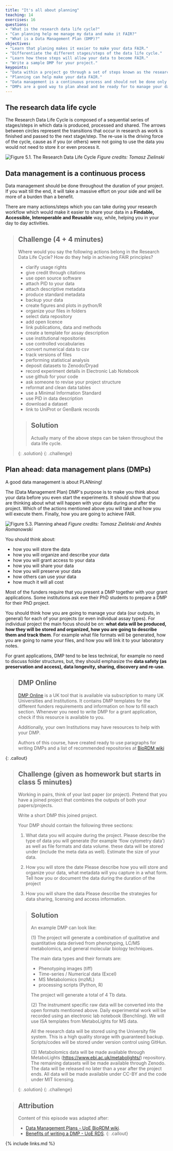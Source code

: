 ```yaml
---
title: "It's all about planning"
teaching: 14
exercises: 16
questions:
- "What is the research data life cycle?"
- "Can planning help me manage my data and make it FAIR?"
- "What is a Data Management Plan (DMP)?"
objectives:
- "Learn that planing makes it easier to make your data FAIR."
- "Differentiate the different stages/steps of the data life cycle."
- "Learn how these steps will allow your data to become FAIR."
- "Write a sample DMP for your project."
keypoints:
- "Data within a project go through a set of steps known as the research data life cycle."
- "Planning can help make your data FAIR."
- "Data management is a continuous process and should not be done only at the end of a project."
- "DMPs are a good way to plan ahead and be ready for to manage your data once the project starts."
---
```


## The research data life cycle
The Research Data Life Cycle is composed of a sequential series of stages/steps in which data is produced,
processed and shared.
The arrows between circles represent the transitions that occur in research
as work is finished and passed to the next stage/step.
The re-use is the driving force of the cycle, cause as if you (or others) were
not going to use the data you would not need to store it or even process it.


![Figure 5.1. The Research Data Life Cycle ](../fig/05-research_data_life_cycle.png)
*Figure credits: Tomasz Zielinski*

## Data management is a continuous process
Data management should be done throughout the duration of your project.
If you wait till the end, it will take a massive effort on your side and will be more of a burden than a benefit.

There are many actions/steps which you can take during your research workflow
which would make it easier to share your data in a **Findable, Accessible,
Interoperable and Reusable** way, while, helping
you in your day to day activities.

> ## Challenge (4 + 4 minutes)
> Where would you say the following actions belong in the Research Data Life Cycle?
> How do they help in achieving FAIR principles?
>
> * clarify usage rights
> * give credit through citations
> * use open source software
> * attach PID to your data
> * attach descriptive metadata
> * produce standard metadata
> * backup your data
> * create figures and plots in python/R
> * organize your files in folders
> * select data repository
> * add open licence
> * link publications, data and methods
> * create a template for assay description
> * use institutional repositories
> * use controlled vocabularies
> * convert numerical data to csv
> * track versions of files
> * performing statistical analysis
> * deposit datasets to Zenodo/Dryad
> * record experiment details in Electronic Lab Notebook
> * use github for your code
> * ask someone to revise your project structure
> * reformat and clean data tables
> * use a Minimal Information Standard
> * use PID in data description
> * download a dataset
> * link to UniProt or GenBank records
>
> > ## Solution
> > Actually many of the above steps can be taken throughout the data life cycle.
> >
> {: .solution}
{: .challenge}


## Plan ahead: data management plans (DMPs)
A good data management is about PLANning!

The (Data Management Plan) DMP's purpose is to make you think about your data
before you even start the experiments.
It should show that you are thinking about what will happen
with your data during and after the project. Which of the actions
mentioned above you will take and how you will execute them. Finally,
how you are going to achieve FAIR.

![Figure 5.3. Planning ahead](../fig/05-planning.png)
*Figure credits: Tomasz Zieliński and Andrés Romanowski*

You should think about:
- how you will store the data
- how you will organize and describe your data
- how you will grant access to your data
- how you will share your data
- how you will preserve your data
- how others can use your data
- how much it will all cost

Most of the funders require that you present a DMP together with your grant applications.
Some institutions ask eve their PhD students to prepare a DMP for their PhD project.


You should think how you are going to manage your data (our outputs, in general)
for each of your projects (or even individual assay types). For individual project
the main focus should be on:
**what data will be produced, how they will be stored
and organized, how you are going to describe them and track them**.
For example what file formats will be generated, how you are going to
name your files, and how you will link it to your laboratory notes.

For grant applications, DMP tend to be less technical, for example no need
to discuss folder structures, but, they should emphasize the **data safety
(as preservation and access), data longevity, sharing, discovery and re-use**.

> ## DMP Online
> [DMP Online](https://dmponline.dcc.ac.uk/) is a UK tool that is available via subscription to many UK Universities and Institutions. It contains DMP templates
> for the different funders requirements and information on how to fill each section.
> Whenever you need to write DMP for a grant application, check
> if this resource is available to you.
>
> Additionally, your own Institutions may have resources to help with your DMP.
>
> Authors of this course, have created ready to use paragraphs for writing DMPs
> and a list of recommended repositories at [BioRDM wiki](https://www.wiki.ed.ac.uk/display/RDMS/Data+Management+Plans)
>
{: .callout}


> ## Challenge (given as homework but starts in class 5 minutes)
> Working in pairs, think of your last paper (or project).
> Pretend that you have a joined project that combines the outputs of both your papers/projects.
>
> Write a short DMP this joined project.
>
> Your DMP should contain the following three sections:
>
> 1. What data you will acquire during the project.
> Please describe the type of data you will generate
> (for example ‘flow cytometry data’) as well as file formats and data volume.
> these data will be stored under (include the meta data as well). Estimate the size of your data.
>
> 2. How you will store the date
> Please describe how you will store and organize your data,
> what metadata will you capture in a what form.
> Tell how you or document the data during the duration of the project
>
> 3. How you will share the data
> Please describe the strategies for data sharing, licensing and access information.
>
> > ## Solution
> > An example DMP can look like:
> >
> > (1) The project will generate a combination of qualitative and quantitative data
> > derived from phenotyping, LC/MS metabolomics,
> > and general molecular biology techniques.
> >
> > The main data types and their formats are:
> > *	Phenotyping images (tiff)
> > *	Time-series / Numerical data (Excel)
> > *	MS Metabolomics (mzML)
> > *	processing scripts (Python, R)
> >
> > The project will generate a total of 4 Tb data.
> >
> > (2) The instrument specific raw data will be converted into the open formats mentioned above.
> > Daily experimental work will be recorded using an electronic lab notebook (Benchling).
> > We will use ISA templates from MetaboLights for MS data.
> >
> > All the research data will be stored using the University file system.
> > This is a high quality storage with guaranteed backup.
> > Scripts/codes will be stored under version control using GitHun.
> >
> > (3) Metabolomics data will be made available through MetaboLights (https://www.ebi.ac.uk/metabolights/)
> > repository. The remaining datasets will be made available through Zenodo.
> > The data will be released no later than a year after the project ends.
> > All data will be made available under CC-BY and the code under MIT licensing.
> >
> {: .solution}
{: .challenge}


> ## Attribution
> Content of this episode was adapted after:
> - [Data Management Plans - UoE BioRDM wiki](https://www.wiki.ed.ac.uk/display/RDMS/Data+Management+Plans).
> - [Benefits of writing a DMP - UoE RDS](https://www.ed.ac.uk/information-services/research-support/research-data-service/before/benefits-of-writing-a-dmp).
{: .callout}

{% include links.md %}
